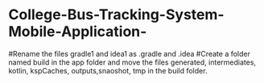 # College-Bus-Tracking-System-Mobile-Application-
#Rename the files gradle1 and idea1 as .gradle and .idea
#Create a folder named build in the app folder and move the files generated, intermediates, kotlin, kspCaches, outputs,snaoshot, tmp in the build folder.

